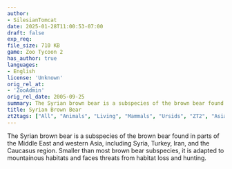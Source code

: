 ```yaml
---
author:
- SilesianTomcat
date: 2025-01-28T11:00:53-07:00
draft: false
exp_req:
file_size: 710 KB
game: Zoo Tycoon 2
has_author: true
languages:
- English
license: 'Unknown'
orig_rel_at:
- 'ZooAdmin'
orig_rel_date: 2005-09-25
summary: The Syrian brown bear is a subspecies of the brown bear found in parts of the Middle East and western Asia, including Syria, Turkey, Iran, and the Caucasus region.
title: Syrian Brown Bear
zt2tags: ["All", "Animals", "Living", "Mammals", "Ursids", "ZT2", "Asian"]
---
```


The Syrian brown bear is a subspecies of the brown bear found in parts of the Middle East and western Asia, including Syria, Turkey, Iran, and the Caucasus region. Smaller than most brown bear subspecies, it is adapted to mountainous habitats and faces threats from habitat loss and hunting.